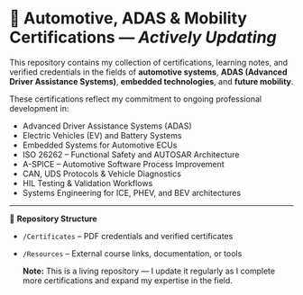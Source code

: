 # 🚗 Automotive, ADAS & Mobility Certifications — *Actively Updating*

This repository contains my collection of certifications, learning notes, and verified credentials in the fields of **automotive systems**, **ADAS (Advanced Driver Assistance Systems)**, **embedded technologies**, and **future mobility**.

These certifications reflect my commitment to ongoing professional development in:

- Advanced Driver Assistance Systems (ADAS)
- Electric Vehicles (EV) and Battery Systems
- Embedded Systems for Automotive ECUs
- ISO 26262 – Functional Safety and AUTOSAR Architecture
- A-SPICE – Automotive Software Process Improvement
- CAN, UDS Protocols & Vehicle Diagnostics
- HIL Testing & Validation Workflows
- Systems Engineering for ICE, PHEV, and BEV architectures

---

📂 **Repository Structure**

- `/Certificates` – PDF credentials and verified certificates  
- `/Resources` – External course links, documentation, or tools

  **Note:** This is a living repository — I update it regularly as I complete more certifications and expand my expertise in the field.


